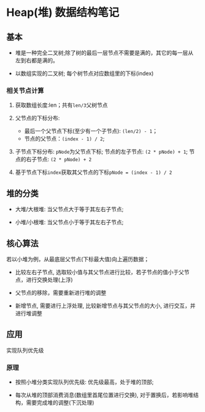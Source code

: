 # Heap(堆) 数据结构笔记

## 基本

- 堆是一种完全二叉树;除了树的最后一层节点不需要是满的，其它的每一层从左到右都是满的。

- 以数组实现的二叉树; 每个树节点对应数组里的下标(index)

### 相关节点计算

1. 获取数组长度:len；共有`len/3`父树节点
2. 父节点的下标分布: 
    - 最后一个父节点下标(至少有一个子节点): `(len/2) - 1`；
    - 节点的父节点：`(index - 1) / 2`;
3. 子节点下标分布: `pNode`为父节点下标;
节点的左子节点: `(2 * pNode) + 1`; 节点的右子节点: `(2 * pNode) + 2`

4. 基于节点下标`index`获取其父节点的下标`pNode = (index - 1) / 2`

## 堆的分类

- 大堆/大根堆: 当父节点大于等于其左右子节点;

- 小堆/小根堆: 当父节点小于等于其左右子节点;

## 核心算法

若以小堆为例，从最底层父节点(下标最大值)向上遍历数据；

- 比较左右子节点, 选取较小值与其父节点进行比较，若子节点的值小于父节点，进行交换处理(上浮)
- 父节点的移除，需要重新进行堆的调整

- 新增节点, 需要进行上浮处理, 比较新增节点与其父节点的大小, 进行交互，并进行堆调整

## 应用

实现队列优先级

### 原理

- 按照小堆分类实现队列优先级: 优先级最高，处于堆的顶部; 

- 每次从堆的顶部消费消息(数组里首尾位置进行交换), 对于置换后，若影响堆结构，需要完成堆的调整(下沉处理)

